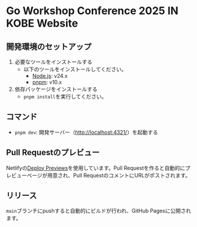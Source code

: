 # Go Workshop Conference 2025 IN KOBE Website

## 開発環境のセットアップ

1. 必要なツールをインストールする
   - 以下のツールをインストールしてください。
     - [Node.js](https://nodejs.org/en/download/package-manager): v24.x
     - [pnpm](https://pnpm.io/installation): v10.x
2. 依存パッケージをインストールする
   - `pnpm install`を実行してください。

## コマンド

- `pnpm dev`: 開発サーバー（<http://localhost:4321/>）を起動する

## Pull Requestのプレビュー

Netlifyの[Deploy Previews](https://docs.netlify.com/site-deploys/deploy-previews/)を使用しています。Pull Requestを作ると自動的にプレビューページが用意され、Pull RequestのコメントにURLがポストされます。

## リリース

`main`ブランチにpushすると自動的にビルドが行われ、GitHub Pagesに公開されます。
